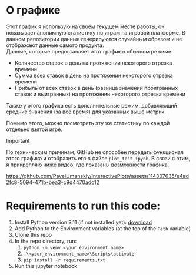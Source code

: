 # О графике

Этот график я использую на своём текущем месте работы, он показывает анонимную статистику по играм на игровой платформе. В данном репозитории данные генерируются случайным образом и не отображают данные самого продукта.    
Данные, которые предоставляет этот график в обычном режиме:
- Количество ставок в день на протяжении некоторого отрезка времени
- Сумма всех ставок в день на протяжении некоторого отрезка времени
- Прибыль от всех ставок в день (разница значений проигранных ставок и выигранных) на протяжении некоторого отрезка времени

Также у этого графика есть дополнительные режим, добавляющий средние значения (за всё время) для указанных выше метрик.

Помимо этого, можно посмотреть эту же статистику по каждой отдельно взятой игре.

> [!IMPORTANT]
> По техническим причинам, GitHub не способен передать функционал этого графика и отобразить его в файле `plot_test.ipynb`. В связи с этим, я прикрепляю ниже видео, где показаны возможности графика.



https://github.com/PavelUmanskiy/InteractivePlots/assets/114307635/e4ad2fc8-5094-471b-bea3-c9d4470adc12



# Requirements to run this code:
  1. Install Python version 3.11 (if not installed yet): [download](https://www.python.org/downloads/release/python-3116/)
  2. Add Python to the Environment variables (at the top of the `Path` variable)
  3. Clone this repo
  4. In the repo directory, run:
       1. `python -m venv <your_environment_name>`
       2. `.\<your_environment_name>\Scripts\activate`
       3. `pip install -r requirements.txt`
  5. Run this jupyter notebook
